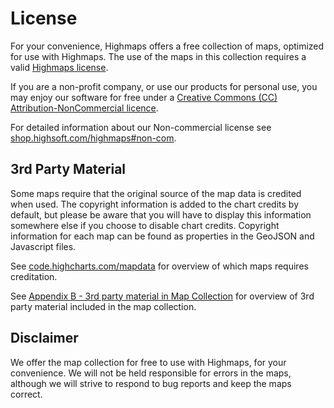 # License
For your convenience, Highmaps offers a free collection of maps, optimized for use with Highmaps.
The use of the maps in this collection requires a valid [Highmaps license](https://shop.highsoft.com/highmaps).

If you are a non-profit company, or use our products for personal use, you may enjoy our software for free under a [Creative Commons (CC) Attribution-NonCommercial licence](http://creativecommons.org/licenses/by-nc/3.0/).

For detailed information about our Non-commercial license see [shop.highsoft.com/highmaps#non-com](https://shop.highsoft.com/highmaps#non-com).

## 3rd Party Material
Some maps require that the original source of the map data is credited when used.
The copyright information is added to the chart credits by default, but please be aware that you will have to display this information somewhere else if you choose to disable chart credits.
Copyright information for each map can be found as properties in the GeoJSON and Javascript files.

See [code.highcharts.com/mapdata](https://code.highcharts.com/mapdata/) for overview of which maps requires creditation.

See [Appendix B - 3rd party material in Map Collection](http://shop.highsoft.com/media/highsoft/Appendix-B-3rd-Party-Material-In-Map-Collection.pdf) for overview of 3rd party material included in the map collection.

## Disclaimer
We offer the map collection for free to use with Highmaps, for your convenience. We will not be held responsible for errors in the maps, although we will strive to respond to bug reports and keep the maps correct.
